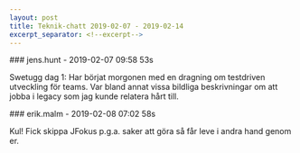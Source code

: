 ```yaml
---
layout: post
title: Teknik-chatt 2019-02-07 - 2019-02-14
excerpt_separator: <!--excerpt-->
---
```

<section class="message" markdown="1">
### jens.hunt - 2019-02-07 09:58 53s

Swetugg dag 1: Har börjat morgonen med en dragning om testdriven utveckling för teams.     Var bland annat vissa bildliga beskrivningar om att jobba i legacy som jag kunde relatera hårt till. 
</section>
<section class="message" markdown="1">
### erik.malm - 2019-02-08 07:02 58s

Kul! Fick skippa JFokus p.g.a. saker att göra så får leve i andra hand genom er.

<!--excerpt-->
</section>